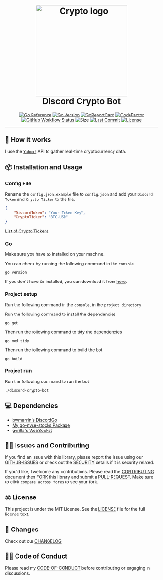 <div align="center">
	<h1><img alt="Crypto logo" src="https://github.com/ggoodwin/discord-crypto-bot/blob/master/cryptocurrency.png" height="300" /><br />
		Discord Crypto Bot
	</h1>

[![Go Reference](https://pkg.go.dev/badge/ggoodwin/discord-crypto-bot.svg)](https://pkg.go.dev/github.com/ggoodwin/discord-crypto-bot) [![Go Version](https://img.shields.io/github/go-mod/go-version/ggoodwin/discord-crypto-bot)](https://go.dev/) [![GoReportCard](https://goreportcard.com/badge/github.com/ggoodwin/discord-crypto-bot)](https://goreportcard.com/report/github.com/ggoodwin/discord-crypto-bot) [![CodeFactor](https://www.codefactor.io/repository/github/ggoodwin/discord-crypto-bot/badge)](https://www.codefactor.io/repository/github/ggoodwin/discord-crypto-bot) [![GitHub Workflow Status](https://img.shields.io/github/actions/workflow/status/ggoodwin/discord-crypto-bot/.github/workflows/go.yml)](https://github.com/ggoodwin/discord-crypto-bot/blob/master/.github/workflows/go.yml) ![Size](https://img.shields.io/github/languages/code-size/ggoodwin/discord-crypto-bot) [![Last Commit](https://img.shields.io/github/last-commit/ggoodwin/discord-crypto-bot)](https://github.com/ggoodwin/discord-crypto-bot/commits/master) [![License](https://img.shields.io/github/license/ggoodwin/discord-crypto-bot)](https://github.com/ggoodwin/discord-crypto-bot/blob/master/LICENSE.md)

</div>
<hr/>

## 🌟 How it works

I use the [`Yahoo!`](https://finance.yahoo.com/crypto/) API to gather real-time cryptocurrency data.

## 📦 Installation and Usage

### Config File

Rename the `config.json.example` file to `config.json` and add your `Discord Token` and `Crypto Ticker` to the file.

```json
{
	"DiscordToken": "Your Token Key",
	"CryptoTicker": "BTC-USD"
}
```

[List of Crypto Tickers](https://finance.yahoo.com/crypto/)

### Go

Make sure you have `Go` installed on your machine.

You can check by running the following command in the `console`

```plain
go version
```

If you don't have `Go` installed, you can download it from [here](https://go.dev/dl/).

### Project setup

Run the following command in the `console`, in the `project directory`

Run the following command to install the dependencies

```plain
go get
```

Then run the following command to tidy the dependencies

```plain
go mod tidy
```

Then run the following command to build the bot

```plain
go build
```

### Project run

Run the following command to run the bot

```plain
./discord-crypto-bot
```

## 💻 Dependencies

- [bwmarrin's DiscordGo](https://github.com/bwmarrin/discordgo)
- [My go-nyse-stocks Package](https://github.com/ggoodwin/go-nyse-stocks)
- [gorilla's WebSocket](github.com/gorilla/websocket)

## 🙇‍♂️ Issues and Contributing

If you find an issue with this library, please report the issue using our [GITHUB-ISSUES] or check out the [SECURITY] details if it is security related.

If you'd like, I welcome any contributions. Please read the [CONTRIBUTING] document then [FORK] this library and submit a [PULL-REQUEST]. Make sure to click `compare across forks` to see your fork.

## ⚖️ License

This project is under the MIT License. See the [LICENSE] file for the full license text.

## 📜 Changes

Check out our [CHANGELOG]

## 👍🏻 Code of Conduct

Please read my [CODE-OF-CONDUCT] before contributing or engaging in discussions.

<!-- Links -->
[LICENSE]: https://github.com/ggoodwin/discord-crypto-bot/blob/master/LICENSE.md
[CHANGELOG]: https://github.com/ggoodwin/discord-crypto-bot/blob/master/CHANGELOG.md
[SECURITY]: https://github.com/ggoodwin/discord-crypto-bot/blob/master/SECURITY.md
[FORK]: https://github.com/ggoodwin/discord-crypto-bot/fork
[PULL-REQUEST]: https://github.com/ggoodwin/discord-crypto-bot/compare
[CODE-OF-CONDUCT]: https://github.com/ggoodwin/discord-crypto-bot/blob/master/CODE_OF_CONDUCT.md
[CONTRIBUTING]: https://github.com/ggoodwin/discord-crypto-bot/blob/master/CONTRIBUTING.md
[GITHUB-ISSUES]: https://github.com/ggoodwin/discord-crypto-bot/issues
